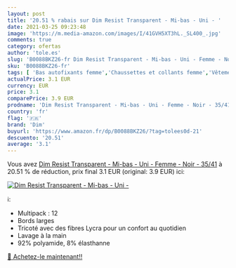 ```yaml
---
layout: post
title: '20.51 % rabais sur Dim Resist Transparent - Mi-bas - Uni - '
date: 2021-03-25 09:23:48
image: 'https://m.media-amazon.com/images/I/41GVH5XT3hL._SL400_.jpg'
comments: true
category: ofertas
author: 'tole.es'
slug: 'B0088BKZ26-fr Dim Resist Transparent - Mi-bas - Uni - Femme - Noir - 35/41'
sku: 'B0088BKZ26-fr'
tags: [ 'Bas autofixants femme','Chaussettes et collants femme','Vêtements','Vêtements femme','dim', ]
actualPrice: 3.1 EUR
currency: EUR
price: 3.1
comparePrice: 3.9 EUR
prodname: 'Dim Resist Transparent - Mi-bas - Uni - Femme - Noir - 35/41'
country: 'fr'
flag: '🇫🇷'
brand: 'Dim'
buyurl: 'https://www.amazon.fr/dp/B0088BKZ26/?tag=tolees0d-21'
descuento: '20.51'
average: '3.1'
---
```


Vous avez [Dim Resist Transparent - Mi-bas - Uni - Femme - Noir - 35/41](https://www.amazon.fr/dp/B0088BKZ26/?tag=tolees0d-21)  à  20.51 % de réduction, prix final  3.1 EUR (original: 3.9 EUR) ici:

[![Dim Resist Transparent - Mi-bas - Uni - ](https://m.media-amazon.com/images/I/41GVH5XT3hL._SL400_.jpg)](https://www.amazon.fr/dp/B0088BKZ26/?tag=tolees0d-21)

ℹ️:

- Multipack : 12
- Bords larges
- Tricoté avec des fibres Lycra pour un confort au quotidien
- Lavage à la main
- 92% polyamide, 8% élasthanne

[🛒 Achetez-le maintenant!!](https://www.amazon.fr/dp/B0088BKZ26/?tag=tolees0d-21)
